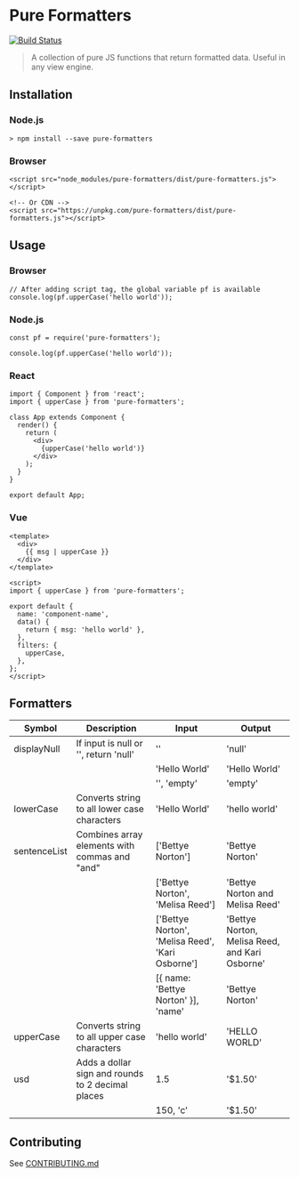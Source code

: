 # Pure Formatters

[![Build Status](https://travis-ci.org/travishorn/pure-formatters.svg?branch=master)](https://travis-ci.org/travishorn/pure-formatters)

> A collection of pure JS functions that return formatted data. Useful in any view engine.

## Installation

### Node.js

    > npm install --save pure-formatters

### Browser

    <script src="node_modules/pure-formatters/dist/pure-formatters.js"></script>

    <!-- Or CDN -->
    <script src="https://unpkg.com/pure-formatters/dist/pure-formatters.js"></script>

## Usage

### Browser

    // After adding script tag, the global variable pf is available
    console.log(pf.upperCase('hello world'));

### Node.js

    const pf = require('pure-formatters');

    console.log(pf.upperCase('hello world'));

### React

    import { Component } from 'react';
    import { upperCase } from 'pure-formatters';

    class App extends Component {
      render() {
        return (
          <div>
            {upperCase('hello world')}
          </div>
        );
      }
    }

    export default App;

### Vue

    <template>
      <div>
        {{ msg | upperCase }}
      </div>
    </template>

    <script>
    import { upperCase } from 'pure-formatters';

    export default {
      name: 'component-name',
      data() {
        return { msg: 'hello world' },
      },
      filters: {
        upperCase,
      },
    };
    </script>

## Formatters

| Symbol       | Description                                       | Input                                            | Output                                         |
|--------------|---------------------------------------------------|--------------------------------------------------|------------------------------------------------|
| displayNull  | If input is null or '', return 'null'             | ''                                               | 'null'                                         |
|              |                                                   | 'Hello World'                                    | 'Hello World'                                  |
|              |                                                   | '', 'empty'                                      | 'empty'                                        |
| lowerCase    | Converts string to all lower case characters      | 'Hello World'                                    | 'hello world'                                  |
| sentenceList | Combines array elements with commas and "and"     | ['Bettye Norton']                                | 'Bettye Norton'                                |
|              |                                                   | ['Bettye Norton', 'Melisa Reed']                 | 'Bettye Norton and Melisa Reed'                |
|              |                                                   | ['Bettye Norton', 'Melisa Reed', 'Kari Osborne'] | 'Bettye Norton, Melisa Reed, and Kari Osborne' |
|              |                                                   | [{ name: 'Bettye Norton' }], 'name'              | 'Bettye Norton'                                |
| upperCase    | Converts string to all upper case characters      | 'hello world'                                    | 'HELLO WORLD'                                  |
| usd          | Adds a dollar sign and rounds to 2 decimal places | 1.5                                              | '$1.50'                                        |
|              |                                                   | 150, 'c'                                         | '$1.50'                                        |

## Contributing

See [CONTRIBUTING.md](https://github.com/travishorn/pure-formatters/blob/master/CONTRIBUTING.md)

